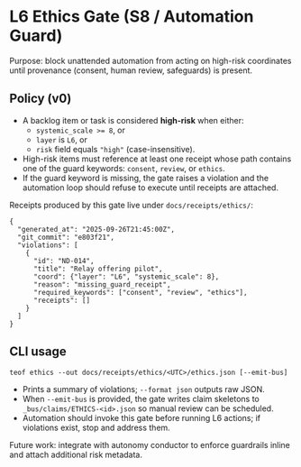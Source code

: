 # L6 Ethics Gate (S8 / Automation Guard)

Purpose: block unattended automation from acting on high-risk coordinates
until provenance (consent, human review, safeguards) is present.

## Policy (v0)

- A backlog item or task is considered **high-risk** when either:
  - `systemic_scale >= 8`, or
  - `layer` is `L6`, or
  - `risk` field equals `"high"` (case-insensitive).
- High-risk items must reference at least one receipt whose path contains one
  of the guard keywords: `consent`, `review`, or `ethics`.
- If the guard keyword is missing, the gate raises a violation and the
  automation loop should refuse to execute until receipts are attached.

Receipts produced by this gate live under `docs/receipts/ethics/`:

```
{
  "generated_at": "2025-09-26T21:45:00Z",
  "git_commit": "e803f21",
  "violations": [
    {
      "id": "ND-014",
      "title": "Relay offering pilot",
      "coord": {"layer": "L6", "systemic_scale": 8},
      "reason": "missing_guard_receipt",
      "required_keywords": ["consent", "review", "ethics"],
      "receipts": []
    }
  ]
}
```

## CLI usage

```
teof ethics --out docs/receipts/ethics/<UTC>/ethics.json [--emit-bus]
```

- Prints a summary of violations; `--format json` outputs raw JSON.
- When `--emit-bus` is provided, the gate writes claim skeletons to
  `_bus/claims/ETHICS-<id>.json` so manual review can be scheduled.
- Automation should invoke this gate before running L6 actions; if violations
  exist, stop and address them.

Future work: integrate with autonomy conductor to enforce guardrails inline
and attach additional risk metadata.
